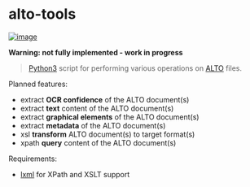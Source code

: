 # alto-tools

[![image](https://travis-ci.org/cneud/alto-tools.svg?branch=master)](https://travis-ci.org/cneud/alto-tools)

**Warning: not fully implemented - work in progress**

> [Python3](https://www.python.org/) script for performing various operations on [ALTO](http://www.loc.gov/standards/alto/) files.

Planned features:

* extract **OCR confidence** of the ALTO document(s)
* extract **text** content of the ALTO document(s)
* extract **graphical elements** of the ALTO document(s)
* extract **metadata** of the ALTO document(s)
* xsl **transform** ALTO document(s) to target format(s)
* xpath **query** content of the ALTO document(s)

Requirements:

* [lxml](http://lxml.de/) for XPath and XSLT support
